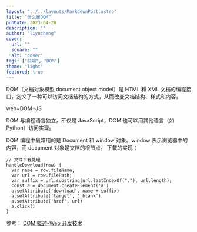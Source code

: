 ```yaml
---
layout: "../../layouts/MarkdownPost.astro"
title: "什么是DOM"
pubDate: 2023-04-28
description: ""
author: "liyucheng"
cover:
  url: ""
  square: ""
  alt: "cover"
tags: ["前端", "DOM"]
theme: "light"
featured: true
---
```


DOM（文档对象模型 document object model）是 HTML 和 XML 文档的编程接口，定义了一种可以访问文档结构的方式，从而改变文档结构、样式和内容。

web=DOM+JS

DOM 与编程语言独立，不仅是 JavaScript，DOM 也可以用其他语言（如 Python）访问实现。

DOM 编程中最常用的是 Document 和 window 对象。window 表示浏览器中的内容，而 document 对象是文档的根节点。
下载的实现：

```
// 文件下载处理
handleDownload(row) {
  var name = row.fileName;
  var url = row.filePath;
  var suffix = url.substring(url.lastIndexOf("."), url.length);
  const a = document.createElement('a')
  a.setAttribute('download', name + suffix)
  a.setAttribute('target', '_blank')
  a.setAttribute('href', url)
  a.click()
}
```

参考：
[DOM 概述-Web 开发技术](https://developer.mozilla.org/zh-CN/docs/Web/API/Document_Object_Model/Introduction)
